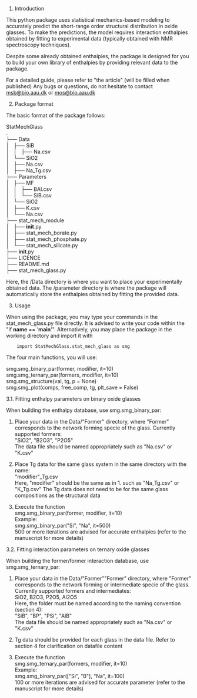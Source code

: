 1. Introduction

This python package uses statistical mechanics-based modeling
to accurately predict the short-range order structural distribution
in oxide glasses. To make the predictions, the model requires interaction
enthalpies obtained by fitting to experimental data (typically obtained with
NMR spectroscopy techniques).

Despite some already obtained enthalpies, the package is designed for you to
build your own library of enthalpies by providing relevant data to the package.

For a detailed guide, please refer to "the article" (will be filled when published)
Any bugs or questions, do not hesitate to contact msb@bio.aau.dk or mos@bio.aau.dk

2. Package format

The basic format of the package follows:

StatMechGlass  
  .  
  ├── Data  
  │   ├── SiB  
  │   │   ├── Na.csv  
  │   └── SiO2  
  │       ├── Na.csv  
  │       ├── Na_Tg.csv  
  ├── Parameters  
  │   ├── MF  
  │   │   ├── BAl.csv  
  │   │   └── SiB.csv  
  │   └── SiO2  
  │       ├── K.csv  
  │       └── Na.csv  
  ├── stat_mech_module  
  │   ├── __init__.py  
  │   ├── stat_mech_borate.py  
  │   ├── stat_mech_phosphate.py  
  │   └── stat_mech_silicate.py  
  ├── __init__.py  
  ├── LICENCE  
  ├── README.md  
  ├── stat_mech_glass.py  

Here, the /Data directory is where you want to place your experimentally
obtained data. The /parameter directory is where the package will automatically
store the enthalpies obtained by fitting the provided data.

3. Usage

When using the package, you may type your commands in the stat_mech_glass.py
file directly. It is advised to write your code within the "if __name__ == '__main__'".
Alternatively, you may place the package in the working directory and import it with

        import StatMechGlass.stat_mech_glass as smg

The four main functions, you will use:

  smg.smg_binary_par(former, modifier, it=10)  
  smg.smg_ternary_par(formers, modifier, it=10)  
  smg.smg_structure(val, tg, p = None)  
  smg.smg_plot(comps, free_comp, tg, plt_save = False)  

3.1. Fitting enthalpy parameters on binary oxide glasses

When building the enthalpy database, use smg.smg_binary_par:

  1.  Place your data in the Data/"Former" directory, where "Former" corresponds
      to the network forming specie of the glass. Currently supported formers:  
          "SiO2", "B2O3", "P2O5"  
      The data file should be named appropriately such as "Na.csv" or "K.csv"

  2.  Place Tg data for the same glass system in the same directory with the name:  
          "modifier"_Tg.csv  
      Here, "modifier" should be the same as in 1. such as "Na_Tg.csv" or "K_Tg.csv"
      The Tg data does not need to be for the same glass compositions as the
      structural data

  3.  Execute the function  
          smg.smg_binary_par(former, modifier, it=10)  
      Example:  
          smg.smg_binary_par("Si", "Na", it=500)  
      500 or more iterations are advised for accurate enthalpies (refer to the
      manuscript for more details)

3.2. Fitting interaction parameters on ternary oxide glasses

When building the former/former interaction database, use smg.smg_ternary_par:

  1.  Place your data in the Data/"Former""Former" directory, where "Former"
      corresponds to the network forming or intermediate specie of the glass.
      Currently supported formers and intermediates:  
          SiO2, B2O3, P2O5, Al2O5  
      Here, the folder must be named according to the naming convention (section 4):  
          "SiB", "BP", "PSi", "AlB"  
      The data file should be named appropriately such as "Na.csv" or "K.csv"

  2.  Tg data should be provided for each glass in the data file.
      Refer to section 4 for clarification on datafile content

  3.  Execute the function  
          smg.smg_ternary_par(formers, modifier, it=10)  
      Example:  
          smg.smg_binary_par(["Si", "B"], "Na", it=100)  
      100 or more iterations are advised for accurate parameter (refer to the
      manuscript for more details)

